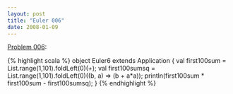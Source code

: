 ```yaml
---
layout: post
title: "Euler 006"
date: 2008-01-09
---
```


[Problem 006]\:

{% highlight scala %}
object Euler6 extends Application {
  val first100sum = List.range(1,101).foldLeft(0)(_+_);
  val first100sumsq = List.range(1,101).foldLeft(0)((b, a) => (b + a*a));
  println(first100sum * first100sum - first100sumsq);
}
{% endhighlight %}

[Problem 006]: http://projecteuler.net/index.php?section=problems&id=6
